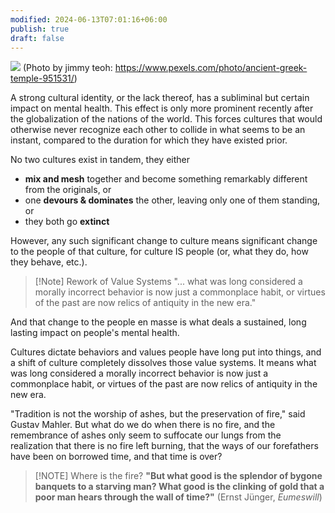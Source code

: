 ```yaml
---
modified: 2024-06-13T07:01:16+06:00
publish: true
draft: false
---
```

![](pexels-jimmy-teoh-294331-951531.jpg)
(Photo by jimmy teoh: https://www.pexels.com/photo/ancient-greek-temple-951531/)


A strong cultural identity, or the lack thereof, has a subliminal but certain impact on mental health. This effect is only more prominent recently after the globalization of the nations of the world. This forces cultures that would otherwise never recognize each other to collide in what seems to be an instant, compared to the duration for which they have existed prior.

No two cultures exist in tandem, they either 
- **mix and mesh** together and become something remarkably different from the originals, or  
- one **devours & dominates** the other, leaving only one of them standing, or
- they both go **extinct**

However, any such significant change to culture means significant change to the people of that culture, for culture IS people (or, what they do, how they behave, etc.).

> [!Note] Rework of Value Systems
> "... what was long considered a morally incorrect behavior is now just a commonplace habit, or virtues of the past are now relics of antiquity in the new era."


And that change to the people en masse  is what deals a sustained, long lasting impact on people's mental health. 

Cultures dictate behaviors and values people have long put into things, and a shift of culture completely dissolves those value systems. It means what was long considered a morally incorrect behavior is now just a commonplace habit, or virtues of the past are now relics of antiquity in the new era.

"Tradition is not the worship of ashes, but the preservation of fire," said Gustav Mahler. But what do we do when there is no fire, and the remembrance of ashes only seem to suffocate our lungs from the realization that there is no fire left burning, that the ways of our forefathers have been on borrowed time, and that time is over?

> [!NOTE] Where is the fire?
> **"But what good is the splendor of bygone banquets to a starving man? What good is the clinking of gold that a poor man hears through the wall of time?"**
> (Ernst Jünger, *Eumeswill*)


